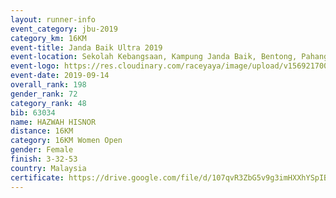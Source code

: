 ```yaml
---
layout: runner-info 
event_category: jbu-2019 
category_km: 16KM 
event-title: Janda Baik Ultra 2019 
event-location: Sekolah Kebangsaan, Kampung Janda Baik, Bentong, Pahang, Malaysia 
event-logo: https://res.cloudinary.com/raceyaya/image/upload/v1569217009/logo/janda-baik_vch1pc.jpg 
event-date: 2019-09-14
overall_rank: 198
gender_rank: 72
category_rank: 48
bib: 63034
name: HAZWAH HISNOR
distance: 16KM
category: 16KM Women Open
gender: Female
finish: 3-32-53
country: Malaysia
certificate: https://drive.google.com/file/d/107qvR3ZbG5v9g3imHXXhYSpIBYqrlT3d/view?usp=sharing
---
```

